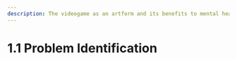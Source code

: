 ```yaml
---
description: The videogame as an artform and its benefits to mental health.
---
```


# 1.1 Problem Identification

